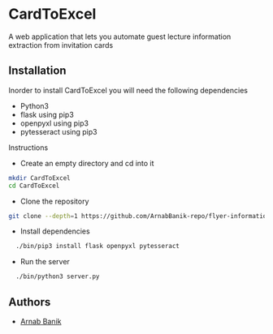 # CardToExcel

A web application that lets you automate guest lecture information extraction from invitation cards

## Installation

Inorder to install CardToExcel you will need the following dependencies
* Python3
* flask using pip3
* openpyxl using pip3
* pytesseract using pip3

Instructions

* Create an empty directory and cd into it
```bash
mkdir CardToExcel 
cd CardToExcel
```
* Clone the repository
```bash
git clone --depth=1 https://github.com/ArnabBanik-repo/flyer-information-extractor/ .
```
* Install dependencies
```bash
  ./bin/pip3 install flask openpyxl pytesseract
```
* Run the server
```bash
  ./bin/python3 server.py
```

## Authors
- [Arnab Banik](https://www.github.com/ArnabBanik-repo)
